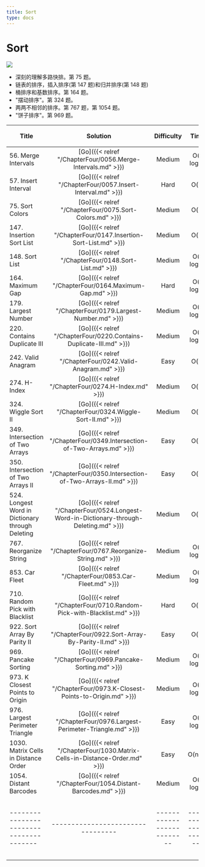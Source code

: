 ```yaml
---
title: Sort
type: docs
---
```


# Sort

![](https://img.halfrost.com/Leetcode/Sort.png)

- 深刻的理解多路快排。第 75 题。
- 链表的排序，插入排序(第 147 题)和归并排序(第 148 题)
- 桶排序和基数排序。第 164 题。
- "摆动排序"。第 324 题。
- 两两不相邻的排序。第 767 题，第 1054 题。
- "饼子排序"。第 969 题。

| Title | Solution | Difficulty | Time | Space | 收藏 |
| ----- | :--------: | :----------: | :----: | :-----: |:-----: |
|56. Merge Intervals | [Go]({{< relref "/ChapterFour/0056.Merge-Intervals.md" >}})| Medium | O(n log n)| O(log n)||
|57. Insert Interval  | [Go]({{< relref "/ChapterFour/0057.Insert-Interval.md" >}})| Hard | O(n)| O(1)||
|75. Sort Colors  | [Go]({{< relref "/ChapterFour/0075.Sort-Colors.md" >}})| Medium| O(n)| O(1)|❤️|
|147. Insertion Sort List | [Go]({{< relref "/ChapterFour/0147.Insertion-Sort-List.md" >}})| Medium | O(n)| O(1) |❤️|
|148. Sort List  | [Go]({{< relref "/ChapterFour/0148.Sort-List.md" >}})| Medium |O(n log n)| O(log n)|❤️|
|164. Maximum Gap  | [Go]({{< relref "/ChapterFour/0164.Maximum-Gap.md" >}})| Hard | O(n log n)| O(log n) |❤️|
|179. Largest Number  | [Go]({{< relref "/ChapterFour/0179.Largest-Number.md" >}})| Medium | O(n log n)| O(log n) |❤️|
|220. Contains Duplicate III  | [Go]({{< relref "/ChapterFour/0220.Contains-Duplicate-III.md" >}})| Medium | O(n log n)| O(1) |❤️|
|242. Valid Anagram   | [Go]({{< relref "/ChapterFour/0242.Valid-Anagram.md" >}})| Easy | O(n)| O(n) ||
|274. H-Index  | [Go]({{< relref "/ChapterFour/0274.H-Index.md" >}})| Medium |  O(n)| O(n) ||
|324. Wiggle Sort II  | [Go]({{< relref "/ChapterFour/0324.Wiggle-Sort-II.md" >}})| Medium| O(n)| O(n)|❤️|
|349. Intersection of Two Arrays | [Go]({{< relref "/ChapterFour/0349.Intersection-of-Two-Arrays.md" >}})| Easy | O(n)| O(n) ||
|350. Intersection of Two Arrays II  | [Go]({{< relref "/ChapterFour/0350.Intersection-of-Two-Arrays-II.md" >}})| Easy | O(n)| O(n) ||
|524. Longest Word in Dictionary through Deleting  | [Go]({{< relref "/ChapterFour/0524.Longest-Word-in-Dictionary-through-Deleting.md" >}})| Medium | O(n)| O(1) ||
|767. Reorganize String | [Go]({{< relref "/ChapterFour/0767.Reorganize-String.md" >}})| Medium | O(n log n)| O(log n)  |❤️|
|853. Car Fleet | [Go]({{< relref "/ChapterFour/0853.Car-Fleet.md" >}})| Medium | O(n log n)| O(log n)  ||
|710. Random Pick with Blacklist | [Go]({{< relref "/ChapterFour/0710.Random-Pick-with-Blacklist.md" >}})| Hard | O(n)| O(n)  ||
|922. Sort Array By Parity II | [Go]({{< relref "/ChapterFour/0922.Sort-Array-By-Parity-II.md" >}})| Easy | O(n)| O(1) ||
|969. Pancake Sorting | [Go]({{< relref "/ChapterFour/0969.Pancake-Sorting.md" >}})| Medium | O(n log n)| O(log n) |❤️|
|973. K Closest Points to Origin | [Go]({{< relref "/ChapterFour/0973.K-Closest-Points-to-Origin.md" >}})| Medium | O(n log n)| O(log n) ||
|976. Largest Perimeter Triangle  | [Go]({{< relref "/ChapterFour/0976.Largest-Perimeter-Triangle.md" >}})| Easy | O(n log n)| O(log n) ||
|1030. Matrix Cells in Distance Order  | [Go]({{< relref "/ChapterFour/1030.Matrix-Cells-in-Distance-Order.md" >}})| Easy | O(n^2)| O(1) ||
|1054. Distant Barcodes | [Go]({{< relref "/ChapterFour/1054.Distant-Barcodes.md" >}})| Medium | O(n log n)| O(log n) |❤️|
|---------------------------------------|---------------------------------|--------------------------|-----------------------|-----------|--------|